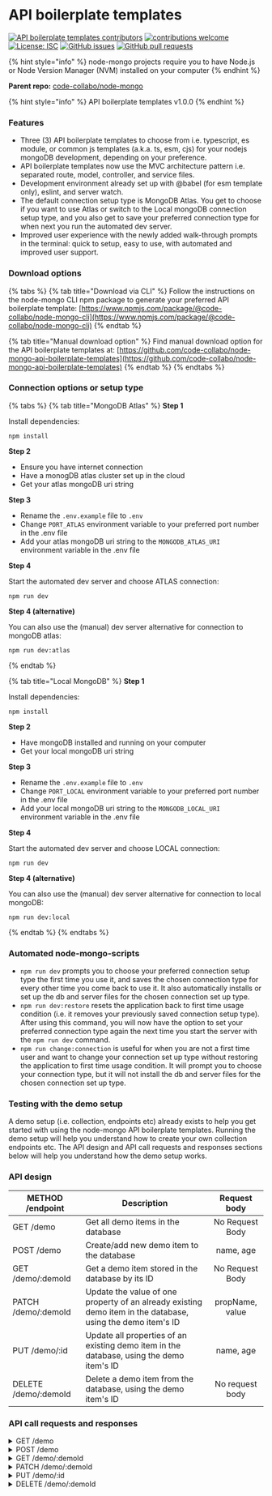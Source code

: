 # API boilerplate templates

[![API boilerplate templates contributors](https://img.shields.io/badge/API%20templates%20contributors-5-orange)](https://github.com/code-collabo/node-mongo-api-boilerplate-templates#contributors-) [![contributions welcome](https://img.shields.io/badge/contributions-welcome-brightgreen.svg?style=flat)](https://code-collabo.gitbook.io/node-mongo-v2.0.0/contribution-guide/node-mongo) [![License: ISC](https://img.shields.io/badge/License-ISC-blue.svg)](https://github.com/code-collabo/node-mongo-api-boilerplate-templates/blob/develop/LICENSE) [![GitHub issues](https://img.shields.io/github/issues/code-collabo/node-mongo?color=red)](https://github.com/code-collabo/node-mongo/issues) [![GitHub pull requests](https://img.shields.io/github/issues-pr/code-collabo/node-mongo-api-boilerplate-templates?color=goldenrod)](https://github.com/code-collabo/node-mongo-api-boilerplate-templates/pulls)

{% hint style="info" %}
node-mongo projects require you to have Node.js or Node Version Manager (NVM) installed on your computer
{% endhint %}

**Parent repo:** [code-collabo/node-mongo](https://github.com/code-collabo/node-mongo)

{% hint style="info" %}
API boilerplate templates v1.0.0
{% endhint %}

### Features

* Three (3) API boilerplate templates to choose from i.e. typescript, es module, or common js templates (a.k.a. ts, esm, cjs) for your nodejs mongoDB development, depending on your preference.
* API boilerplate templates now use the MVC architecture pattern i.e. separated route, model, controller, and service files.
* Development environment already set up with @babel (for esm template only), eslint, and server watch.
* The default connection setup type is MongoDB Atlas. You get to choose if you want to use Atlas or switch to the Local mongoDB connection setup type, and you also get to save your preferred connection type for when next you run the automated dev server.
* Improved user experience with the newly added walk-through prompts in the terminal: quick to setup, easy to use, with automated and improved user support.

### Download options

{% tabs %}
{% tab title="Download via CLI" %}
Follow the instructions on the node-mongo CLI npm package to generate your preferred API boilerplate template: [https://www.npmjs.com/package/@code-collabo/node-mongo-cli](https://www.npmjs.com/package/@code-collabo/node-mongo-cli)
{% endtab %}

{% tab title="Manual download option" %}
Find manual download option for the API boilerplate templates at: [https://github.com/code-collabo/node-mongo-api-boilerplate-templates](https://github.com/code-collabo/node-mongo-api-boilerplate-templates)
{% endtab %}
{% endtabs %}

### Connection options or setup type

{% tabs %}
{% tab title="MongoDB Atlas" %}
**Step 1**

Install dependencies:

```
npm install
```

**Step 2**

* Ensure you have internet connection
* Have a monogDB atlas cluster set up in the cloud
* Get your atlas mongoDB uri string

**Step 3**

* Rename the `.env.example` file to `.env`
* Change `PORT_ATLAS` environment variable to your preferred port number in the .env file
* Add your atlas mongoDB uri string to the `MONGODB_ATLAS_URI` environment variable in the .env file

**Step 4**&#x20;

Start the automated dev server and choose ATLAS connection:

```
npm run dev
```

**Step 4 (alternative)**&#x20;

You can also use the (manual) dev server alternative for connection to mongoDB atlas:

```
npm run dev:atlas
```
{% endtab %}

{% tab title="Local MongoDB" %}
**Step 1**

Install dependencies:

```
npm install
```

**Step 2**

* Have mongoDB installed and running on your computer
* Get your local mongoDB uri string

**Step 3**

* Rename the `.env.example` file to `.env`
* Change `PORT_LOCAL` environment variable to your preferred port number in the .env file
* Add your local mongoDB uri string to the `MONGODB_LOCAL_URI` environment variable in the .env file

**Step 4**&#x20;

Start the automated dev server and choose LOCAL connection:

```
npm run dev
```

**Step 4 (alternative)**&#x20;

You can also use the (manual) dev server alternative for connection to local mongoDB:

```
npm run dev:local
```
{% endtab %}
{% endtabs %}

### Automated node-mongo-scripts

* `npm run dev` prompts you to choose your preferred connection setup type the first time you use it, and saves the chosen connection type for every other time you come back to use it. It also automatically installs or set up the db and server files for the chosen connection set up type.
* `npm run dev:restore` resets the application back to first time usage condition (i.e. it removes your previously saved connection setup type). After using this command, you will now have the option to set your preferred connection type again the next time you start the server with the `npm run dev` command.
* `npm run change:connection` is useful for when you are not a first time user and want to change your connection set up type without restoring the application to first time usage condition. It will prompt you to choose your connection type, but it will not install the db and server files for the chosen connection set up type.

### Testing with the demo setup

A demo setup (i.e. collection, endpoints etc) already exists to help you get started with using the node-mongo API boilerplate templates. Running the demo setup will help you understand how to create your own collection endpoints etc. The API design and API call requests and responses sections below will help you understand how the demo setup works.

### API design

| METHOD /endpoint     | Description                                                                                                 |   Request body  |
| -------------------- | ----------------------------------------------------------------------------------------------------------- | :-------------: |
| GET /demo            | Get all demo items in the database                                                                          | No Request Body |
| POST /demo           | Create/add new demo item to the database                                                                    |    name, age    |
| GET /demo/:demoId    | Get a demo item stored in the database by its ID                                                            | No Request Body |
| PATCH /demo/:demoId  | Update the value of one property of an already existing demo item in the database, using the demo item's ID | propName, value |
| PUT /demo/:id        | Update all properties of an existing demo item in the database, using the demo item's ID                    |    name, age    |
| DELETE /demo/:demoId | Delete a demo item from the database, using the demo item's ID                                              | No request body |

### API call requests and responses

<details>

<summary>GET /demo</summary>

Request body shape

```
No request body
```

Successful response shape

```
{
    "count": number,
    "items": [
        {
            "_id": "string",
            "name": "string",
            "age": number,
            "request": {
                "type": "string",
                "url": "string"
            }
        },
        // etc.
    ]
}
```

</details>

<details>

<summary>POST /demo</summary>

Request body shape

```
{
    "name": "string",
    "age": number
}
```

Successful response shape

```
{
    "message": "string",
    "newItem": {
        "_id": "string",
        "name": "string",
        "age": number,
        "request": {
            "type": "string",
            "url": "string"
        }
    }
}
```

</details>

<details>

<summary>GET /demo/:demoId</summary>

Request body shape

```
No request body
```

Successful response shape

```
{
    "_id": "string",
    "name": "string",
    "age": number,
    "request": {
        "type": "string",
        "description": "string",
        "url": "string"
    }
}
```

</details>

<details>

<summary>PATCH /demo/:demoId</summary>

Request body shape

```
[
    { "propName": "string", "value": "string" }
]

OR

[
    { "propName": "string", "value": number }
]
```

i.e. propName can be string "name" or "age". Value is a string when name is the propName, while value is a number when age is the propName.

Successful response shape

```
{
    "message": "string",
    "request": {
        "type": "string",
        "description": "string",
        "url": "string"
    }
}
```

</details>

<details>

<summary>PUT /demo/:id</summary>

Request body shape

```
{
    "name": "string",
    "age": number
}
```

Successful response shape

```
{
    "message": "string",
    "request": {
        "type": "string",
        "description": "string",
        "url": "string"
    }
}
```

</details>

<details>

<summary>DELETE /demo/:demoId</summary>

Request body shape

```
No request body
```

Successful response shape

```
{
    "message": "string",
    "request": {
        "type": "string",
        "description": "string",
        "url": "string",
        "body": {
            "name": "string",
            "age": "string"
        }
    }
}
```

</details>

